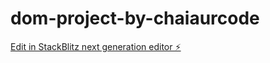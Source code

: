 # dom-project-by-chaiaurcode

[Edit in StackBlitz next generation editor ⚡️](https://stackblitz.com/~/github.com/7Pushpraj/dom-project-by-chaiaurcode)